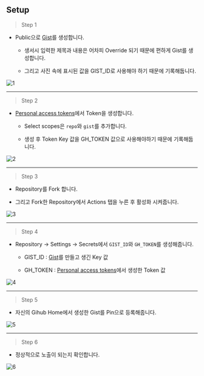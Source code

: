 

## Setup

> Step 1

* Public으로 [Gist](https://gist.github.com/)를 생성합니다. 

    - 생서시 입력한 제목과 내용은 어차피 Override 되기 때문에 편하게 Gist를 생성합니다.

    - 그리고 사진 속에 표시된 값을 GIST_ID로 사용해야 하기 때문에 기록해둡니다.
    
![1](https://user-images.githubusercontent.com/18522341/80913341-deb4ad80-8d7e-11ea-9417-49a901680143.jpg)

---

> Step 2

* [Personal access tokens](https://github.com/settings/tokens/new)에서 Token을 생성합니다.

    - Select scopes은 `repo`와 `gist`를 추가합니다.
    
    - 생성 후 Token Key 값을 GH_TOKEN 값으로 사용해야하기 때문에 기록해둡니다.
    
![2](https://user-images.githubusercontent.com/18522341/80913346-e411f800-8d7e-11ea-9f60-f1415a8228db.jpg)

---

> Step 3

* Repository를 Fork 합니다.

* 그리고 Fork한 Repository에서 Actions 탭을 누른 후 활성화 시켜줍니다.

![3](https://user-images.githubusercontent.com/18522341/80913443-9d70cd80-8d7f-11ea-86b6-cb6416c7ad33.jpg)

---

> Step 4

* Repository -> Settings -> Secrets에서 `GIST_ID`와 `GH_TOKEN`를 생성해줍니다.

    - GIST_ID : [Gist](https://gist.github.com/)를 만들고 생긴 Key 값

    - GH_TOKEN : [Personal access tokens](https://github.com/settings/tokens/new)에서 생성한 Token 값
    
    
![4](https://user-images.githubusercontent.com/18522341/80913347-e5dbbb80-8d7e-11ea-820d-e1f09d9a84d9.jpg)

---

> Step 5

* 자신의 Gihub Home에서 생성한 Gist를 Pin으로 등록해줍니다.

![5](https://user-images.githubusercontent.com/18522341/80913348-e70ce880-8d7e-11ea-8823-e13684a85432.jpg)

---

> Step 6

* 정상적으로 노출이 되는지 확인합니다.

![6](https://user-images.githubusercontent.com/18522341/80913421-73b7a680-8d7f-11ea-984c-3824292646f6.jpg)


